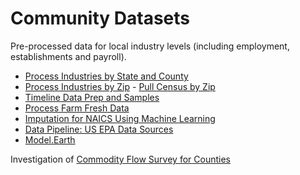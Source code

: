 # Community Datasets

Pre-processed data for local industry levels (including employment, establishments and payroll).

- [Process Industries by State and County](process/python/bea)
- [Process Industries by Zip](process/naics/) - [Pull Census by Zip](/zip/io/#zip=10001)
- [Timeline Data Prep and Samples](/data-pipeline/timelines/prep/all/)
- [Process Farm Fresh Data](process/python/farmfresh/)
- [Imputation for NAICS Using Machine Learning](/machine-learning/) 
- [Data Pipeline: US EPA Data Sources](/data-pipeline/)
- [Model.Earth](https://model.earth)

Investigation of [Commodity Flow Survey for Counties](https://github.com/modelearth/commodity-flow-survey)